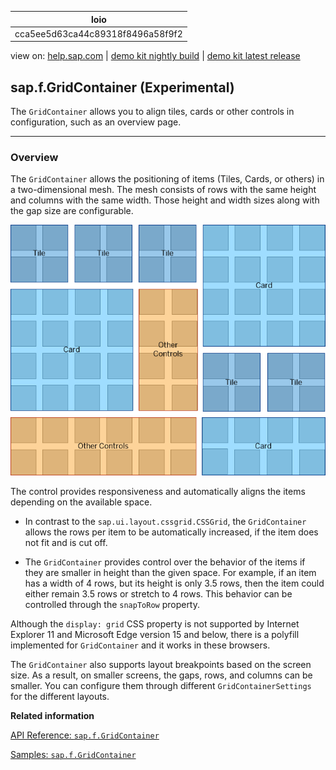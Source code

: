 | loio |
| -----|
| cca5ee5d63ca44c89318f8496a58f9f2 |

<div id="loio">

view on: [help.sap.com](https://help.sap.com/viewer/DRAFT/3237636b137e43519a20ad5513c49ccb/latest/en-US/cca5ee5d63ca44c89318f8496a58f9f2.html) | [demo kit nightly build](https://openui5nightly.hana.ondemand.com/#/topic/cca5ee5d63ca44c89318f8496a58f9f2) | [demo kit latest release](https://openui5.hana.ondemand.com/#/topic/cca5ee5d63ca44c89318f8496a58f9f2)</div>
<!-- loiocca5ee5d63ca44c89318f8496a58f9f2 -->

## sap.f.GridContainer \(Experimental\)

The `GridContainer` allows you to align tiles, cards or other controls in configuration, such as an overview page.

***

<a name="loiocca5ee5d63ca44c89318f8496a58f9f2__section_gs3_qlx_hhb"/>

### Overview

The `GridContainer` allows the positioning of items \(Tiles, Cards, or others\) in a two-dimensional mesh. The mesh consists of rows with the same height and columns with the same width. Those height and width sizes along with the gap size are configurable.

 ![](loiob8076d54b3f3409f839595a401bc713b_LowRes.png) 

The control provides responsiveness and automatically aligns the items depending on the available space.

-   In contrast to the `sap.ui.layout.cssgrid.CSSGrid`, the `GridContainer` allows the rows per item to be automatically increased, if the item does not fit and is cut off.

-   The `GridContainer` provides control over the behavior of the items if they are smaller in height than the given space. For example, if an item has a width of 4 rows, but its height is only 3.5 rows, then the item could either remain 3.5 rows or stretch to 4 rows. This behavior can be controlled through the `snapToRow` property.


Although the `display: grid` CSS property is not supported by Internet Explorer 11 and Microsoft Edge version 15 and below, there is a polyfill implemented for `GridContainer` and it works in these browsers.

The `GridContainer` also supports layout breakpoints based on the screen size. As a result, on smaller screens, the gaps, rows, and columns can be smaller. You can configure them through different `GridContainerSettings` for the different layouts.

**Related information**  


[API Reference: `sap.f.GridContainer`](https://openui5.hana.ondemand.com/#/api/symbols/sap.f.GridContainer)

[Samples: `sap.f.GridContainer`](https://openui5.hana.ondemand.com/#/entity/sap.f.GridContainer)

